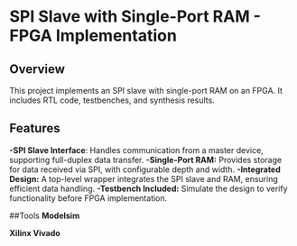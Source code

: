 
# SPI Slave with Single-Port RAM - FPGA Implementation

## Overview
This project implements an SPI slave with single-port RAM on an FPGA. It includes RTL code, testbenches, and synthesis results.


## Features
**-SPI Slave Interface**: Handles communication from a master device, supporting full-duplex data transfer.
**-Single-Port RAM:** Provides storage for data received via SPI, with configurable depth and width.
**-Integrated Design:** A top-level wrapper integrates the SPI slave and RAM, ensuring efficient data handling.
**-Testbench Included:** Simulate the design to verify functionality before FPGA implementation.


##Tools
**Modelsim**

**Xilinx Vivado**
